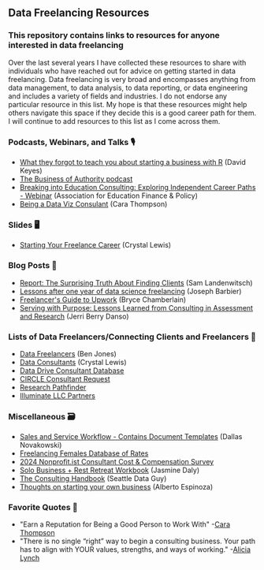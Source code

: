 ## Data Freelancing Resources

### This repository contains links to resources for anyone interested in data freelancing

Over the last several years I have collected these resources to share with individuals who have reached out for advice on getting started in data freelancing. Data freelancing is very broad and encompasses anything from data management, to data analysis, to data reporting, or data engineering and includes a variety of fields and industries. I do not endorse any particular resource in this list. My hope is that these resources might help others navigate this space if they decide this is a good career path for them. I will continue to add resources to this list as I come across them.

### Podcasts, Webinars, and Talks 🎙️

- [What they forgot to teach you about starting a business with R](https://www.youtube.com/watch?v=FWPMUolmflA) (David Keyes)
- [The Business of Authority podcast](https://thebusinessofauthority.com/)
- [Breaking into Education Consulting: Exploring Independent Career Paths - Webinar](https://www.youtube.com/watch?v=50hWMIyR6bw) (Association for Education Finance & Policy)
- [Being a Data Viz Consulant](https://www.youtube.com/watch?v=qUQ3MIDNyQc) (Cara Thompson)
  
### Slides 🖥️

- [Starting Your Freelance Career](https://cghlewis.com/talks/eds_freelance/) (Crystal Lewis)

### Blog Posts 📖

- [Report: The Surprising Truth About Finding Clients](https://samlandenwitsch.substack.com/p/report-the-surprising-truth-about) (Sam Landenwitsch)
- [Lessons after one year of data science freelancing](https://barbierjoseph.com/blog/lessons-after-one-year-of-data-science-freelancing/) (Joseph Barbier)
- [Freelancer's Guide to Upwork](https://www.techbybryce.com/blog/freelancers-guide-to-upwork) (Bryce Chamberlain)
- [Serving with Purpose: Lessons Learned from Consulting in Assessment and Research](https://cehhs.utk.edu/elps/serving-with-purpose-lessons-learned-from-consulting-in-assessment-and-research/) (Jerri Berry Danso)

### Lists of Data Freelancers/Connecting Clients and Freelancers 📝

- [Data Freelancers](https://datafreelancers.com/) (Ben Jones)
- [Data Consultants](https://docs.google.com/spreadsheets/d/1sQmagDcatQfSQFtV2SQTjpBlUW7z0ubDXAP707aW4JU) (Crystal Lewis)
- [Data Drive Consultant Database](https://docs.google.com/forms/d/e/1FAIpQLSeyzzp8aSQWxuoOn4miK5ra33N53v8r6JETDVY-mnf7WUJO-g/viewform)
- [CIRCLE Consultant Request](https://earlychildhood.stanford.edu/circle-consultant-request-qualifications)
- [Research Pathfinder](https://www.researchpathfinder.co/)
- [Illuminate LLC Partners](https://illcglobal.com/careers-and-consulting/)

### Miscellaneous 🗃️

- [Sales and Service Workflow - Contains Document Templates](https://docs.google.com/presentation/d/1Rw3mNWiYgVPQZ4FRfB0Y0H8R_USKh2dxe95f_HtTNP4) (Dallas Novakowski)
- [Freelancing Females Database of Rates](https://freelancingfemales.com/rates)
- [2024 Nonprofit.ist Consultant Cost & Compensation Survey](https://www.nonprofit.ist/images/Nonprofit.ist---4th-Annual-Survey---Executive-Summary.pdf)
- [Solo Business + Rest Retreat Workbook](https://dalyanalytics.notion.site/Solo-Business-Rest-Retreat-Workbook-Shared-28b02b24f74c806ba1f5feb79ef626c0) (Jasmine Daly)
- [The Consulting Handbook](https://github.com/sdg-1/consulting-handbook) (Seattle Data Guy)
- [Thoughts on starting your own business](https://www.linkedin.com/posts/alberto-espinoza-es_the-response-to-my-last-post-has-been-overwhelming-activity-7384936278573842432-tVDw) (Alberto Espinoza)

### Favorite Quotes 💬

- "Earn a Reputation for Being a Good Person to Work With" -[Cara Thompson](https://www.youtube.com/watch?v=qUQ3MIDNyQc)
- "There is no single “right” way to begin a consulting business. Your path has to align with YOUR values, strengths, and ways of working." -[Alicia Lynch](https://www.linkedin.com/posts/aliciadlynch_consulting-programevaluation-youthdevelopment-activity-7377338934059491328-9i_F?utm_source=share&utm_medium=member_desktop&rcm=ACoAABPsg-oB718PCEs44oNMls4NhJefOOQiWG0)


